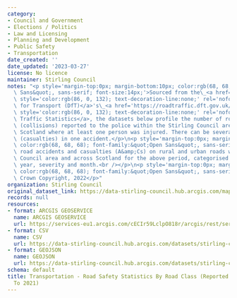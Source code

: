 ```yaml
---
category:
- Council and Government
- Elections / Politics
- Law and Licensing
- Planning and Development
- Public Safety
- Transportation
date_created: ''
date_updated: '2023-03-27'
license: No licence
maintainer: Stirling Council
notes: "<p style='margin-top:0px; margin-bottom:10px; color:rgb(68, 68, 68); font-family:&quot;Open\
  \ Sans&quot;, sans-serif; font-size:14px;'>Sourced from the\_<a href='https://www.gov.uk/government/organisations/department-for-transport'\
  \ style='color:rgb(86, 0, 132); text-decoration-line:none;' rel='nofollow ugc'>Department\
  \ for Transport (DfT)</a>'s\_<a href='https://roadtraffic.dft.gov.uk/#6/55.254/-6.053/basemap-regions-countpoints'\
  \ style='color:rgb(86, 0, 132); text-decoration-line:none;' rel='nofollow ugc'>Road\
  \ Traffic Statistics</a>, the datasets below profile the number of road accidents\
  \ (collisions) reported to the police within the Stirling Council area and across\
  \ Scotland where at least one person was injured. There can be several people injured\
  \ (casualties) in one accident.</p>\n<p style='margin-top:0px; margin-bottom:10px;\
  \ color:rgb(68, 68, 68); font-family:&quot;Open Sans&quot;, sans-serif; font-size:14px;'>Reported\
  \ road accidents and casualties (A&amp;Cs) on rural and urban roads within the Stirling\
  \ Council area and across Scotland for the above period, categorised by calendar\
  \ year, severity and month.<br /></p>\n<p style='margin-top:0px; margin-bottom:10px;\
  \ color:rgb(68, 68, 68); font-family:&quot;Open Sans&quot;, sans-serif; font-size:14px;'>\xA9\
  \ Crown Copyright, 2022</p>"
organization: Stirling Council
original_dataset_link: https://data-stirling-council.hub.arcgis.com/maps/stirling-council::transportation-road-safety-statistics-by-road-class-reported-accidents-2017-to-2021
records: null
resources:
- format: ARCGIS GEOSERVICE
  name: ARCGIS GEOSERVICE
  url: https://services-eu1.arcgis.com/cECIr59LclpO818r/arcgis/rest/services/transportation%20-%20road%20safety%20statistics%20by%20road%20class%20(reported%20accidents%202017%20to%202021)/FeatureServer/0
- format: CSV
  name: CSV
  url: https://data-stirling-council.hub.arcgis.com/datasets/stirling-council::transportation-road-safety-statistics-by-road-class-reported-accidents-2017-to-2021.csv?outSR=%7B%22latestWkid%22%3A3857%2C%22wkid%22%3A102100%7D
- format: GEOJSON
  name: GEOJSON
  url: https://data-stirling-council.hub.arcgis.com/datasets/stirling-council::transportation-road-safety-statistics-by-road-class-reported-accidents-2017-to-2021.geojson?outSR=%7B%22latestWkid%22%3A3857%2C%22wkid%22%3A102100%7D
schema: default
title: Transportation - Road Safety Statistics By Road Class (Reported Accidents 2017
  To 2021)
---
```

